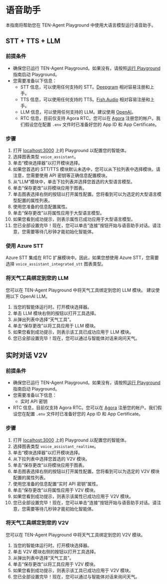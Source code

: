 # 语音助手

本指南将帮助您在 TEN-Agent Playground 中使用大语言模型运行语音助手。

## STT + TTS + LLM

### 前提条件

- 确保您已运行 TEN-Agent Playground。如果没有，请按照[运行 Playground](https://doc.theten.ai/ten-agent/quickstart) 指南启动 Playground。
- 您需要准备以下信息：
  - STT 信息，可以使用任何支持的 STT。[Deepgram](https://deepgram.com/) 相对容易注册和上手。
  - TTS 信息，可以使用任何支持的 TTS。[Fish.Audio](https://fish.audio/) 相对容易注册和上手。
  - LLM 信息，可以使用任何支持的 LLM。建议使用 [OpenAI](https://openai.com)。
  - RTC 信息，目前仅支持 Agora RTC。您可以在 [Agora](https://www.agora.io/) 注册您的帐户。我们假设您在配置 `.env` 文件时已准备好您的 App ID 和 App Certificate。

### 步骤

1. 打开 [localhost:3000](http://localhost:3000) 上的 Playground 以配置您的智能体。
2. 选择图表类型 `voice_assistant`。
3. 单击“模块选择器”以打开模块选择。
4. 如果您首选的 STT/TTS 模块默认未选中，您可以从下拉列表中选择模块。请注意，您需要使用 API 密钥等正确信息配置模块。
5. 从“LLM”模块中，单击下拉列表并选择您首选的大型语言模型。
6. 单击“保存更改”以将模块应用于图表。
7. 单击图表选择右侧的按钮以打开属性配置。您将看到可以为选定的大型语言模型配置的属性列表。
8. 使用您准备的信息配置属性。
9. 单击“保存更改”以将属性应用于大型语言模型。
10. 如果您看到成功提示，则表示属性已成功应用于大型语言模型。
11. 您已全部设置完毕！现在，您可以单击“连接”按钮开始与语音助手对话。请注意，您需要等待几秒钟才能初始化智能体。

### 使用 Azure STT

Azure STT 集成在 RTC 扩展模块中。因此，如果您想使用 Azure STT，您需要选择 `voice_assistant_integrated_stt` 图表类型。

### 将天气工具绑定到您的 LLM

您可以在 TEN-Agent Playground 中将天气工具绑定到您的 LLM 模块。
建议使用以下 OpenAI LLM。

1. 当您的智能体运行时。打开模块选择器。
2. 单击 LLM 模块右侧的按钮以打开工具选择。
3. 从弹出列表中选择“天气工具”。
4. 单击“保存更改”以将工具应用于 LLM 模块。
5. 如果您看到成功提示，则表示该工具已成功应用于 LLM 模块。
6. 您已全部设置完毕！现在，您可以通过与智能体对话来询问天气。

## 实时对话 V2V

### 前提条件

- 确保您已运行 TEN-Agent Playground。如果没有，请按照[运行 Playground](https://doc.theten.ai/ten-agent/quickstart) 指南启动 Playground。
- 您需要准备以下信息：
  - 实时 API 密钥
- RTC 信息，目前仅支持 Agora RTC。您可以在 [Agora](https://www.agora.io/) 注册您的帐户。我们假设您在配置 `.env` 文件时已准备好您的 App ID 和 App Certificate。

### 步骤

1. 打开 [localhost:3000](http://localhost:3000) 上的 Playground 以配置您的智能体。
2. 选择图表类型 `voice_assistant_realtime`。
3. 单击“模块选择器”以打开模块选择。
4. 从下拉列表中选择您首选的 V2V 模块。
5. 单击“保存更改”以将模块应用于图表。
6. 单击图表选择右侧的按钮以打开属性配置。您将看到可以为选定的 V2V 模块配置的属性列表。
7. 使用您准备的信息配置“实时 API 密钥”属性。
8. 单击“保存更改”以将属性应用于 V2V 模块。
9. 如果您看到成功提示，则表示该属性已成功应用于 V2V 模块。
10. 您已全部设置完毕！现在，您可以单击“连接”按钮开始与语音助手对话。请注意，您需要等待几秒钟才能初始化智能体。

### 将天气工具绑定到您的 V2V

您可以在 TEN-Agent Playground 中将天气工具绑定到您的 V2V 模块。

1. 当您的智能体运行时。打开模块选择器。
2. 单击 V2V 模块右侧的按钮以打开工具选择。
3. 从弹出列表中选择“天气工具”。
4. 单击“保存更改”以将工具应用于 V2V 模块。
5. 如果您看到成功提示，则表示该工具已成功应用于 V2V 模块。
6. 您已全部设置完毕！现在，您可以通过与智能体对话来询问天气。
